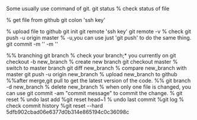 Some usually use command of git.
git status   % check status of file 

% get file from github
git colon 'ssh key'

% upload file to github
git init 
git remote 'ssh key'
git remote -v  % check 
git push -u origin master     % -u,you can use just 'git push' to do the same thing.
git commit -m '' -m ''

%% branching
git branch  % check your branch;* you currently on
git checkout -b new_branch  % create new branch
git checkout master  % switch to master branch
git diff new_branch % compare new_branch with master
git push -u origin new_branch  % upload new_branch to github
%%after merge,git pull to get the latest version of the code.
%% git branch -d new_branch  % delete new_branch
% when only one file is changed, you can use git commit -am "commit message" to commit the change.
% git reset   % undo last add
%git reset head~1  % undo last commit
%git log  % check commit history
%git reset --hard 5dfb902cbad06e6377d0b314e865194c0c36098c


